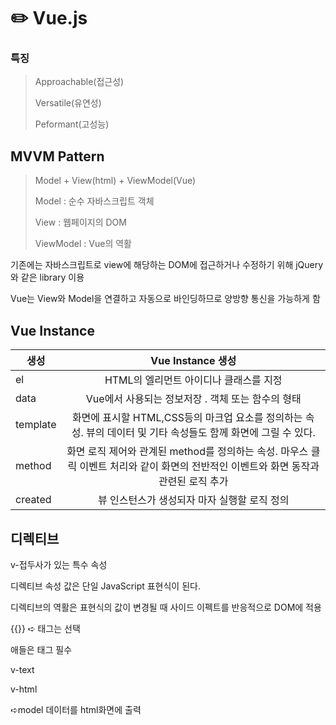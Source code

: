 # ✏️ Vue.js

<script src="https://cdn.jsdelivr.net/npm/vue@2/dist/vue.js"></script>



### 특징

> Approachable(접근성)
>
> Versatile(유연성)
>
> Peformant(고성능)



## MVVM Pattern

> Model  + View(html) + ViewModel(Vue)
>
> Model : 순수 자바스크립트 객체
>
> View : 웹페이지의 DOM
>
> ViewModel : Vue의 역활

기존에는 자바스크립트로 view에 해당하는 DOM에 접근하거나 수정하기 위해 jQuery와 같은 library 이용

Vue는 View와 Model을 연결하고 자동으로 바인딩하므로 양방향 통신을 가능하게 함



## Vue Instance

| 생성     |                      Vue Instance 생성                       |
| -------- | :----------------------------------------------------------: |
| el       |            HTML의 엘리먼트 아이디나 클래스를 지정            |
| data     |      Vue에서 사용되는 정보저장 . 객체  또는 함수의 형태      |
| template | 화면에 표시할 HTML,CSS등의 마크업 요소를 정의하는 속성. 뷰의 데이터 및 기타 속성들도 함께 화면에 그릴 수 있다. |
| method   | 화면 로직 제어와 관계된 method를 정의하는 속성. 마우스 클릭 이벤트 처리와 같이 화면의 전반적인 이벤트와 화면 동작과 관련된 로직 추가 |
| created  |         뷰 인스턴스가 생성되자 마자 실행할 로직 정의         |





## 디렉티브

v-접두사가 있는 특수 속성

디렉티브 속성 값은 단일 JavaScript 표현식이 된다.

디렉티브의 역활은 표현식의 값이 변경될 때 사이드 이펙트를 반응적으로 DOM에 적용



{{}} ➪ 태그는 선택 

애들은 태그 필수 

v-text 

v-html 

➪model 데이터를 html화면에 출력

 


